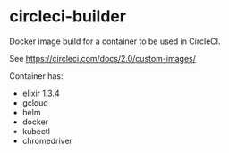 # circleci-builder

Docker image build for a container to be used in CircleCI.

See https://circleci.com/docs/2.0/custom-images/

Container has:
 * elixir 1.3.4
 * gcloud
 * helm
 * docker
 * kubectl
 * chromedriver
